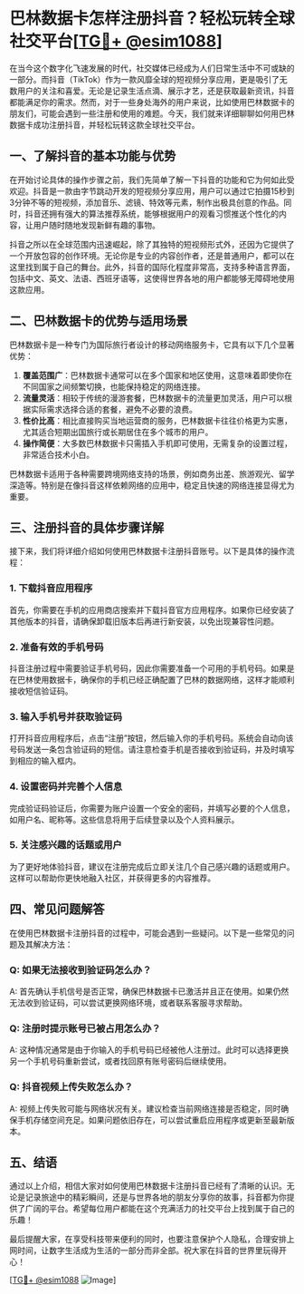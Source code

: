 # 巴林数据卡怎样注册抖音？轻松玩转全球社交平台[[TG💪+ @esim1088](https://t.me/s/esim1088)]

在当今这个数字化飞速发展的时代，社交媒体已经成为人们日常生活中不可或缺的一部分。而抖音（TikTok）作为一款风靡全球的短视频分享应用，更是吸引了无数用户的关注和喜爱。无论是记录生活点滴、展示才艺，还是获取最新资讯，抖音都能满足你的需求。然而，对于一些身处海外的用户来说，比如使用巴林数据卡的朋友们，可能会遇到一些注册和使用的难题。今天，我们就来详细聊聊如何用巴林数据卡成功注册抖音，并轻松玩转这款全球社交平台。

## 一、了解抖音的基本功能与优势

在开始讨论具体的操作步骤之前，我们先简单了解一下抖音的功能和它为何如此受欢迎。抖音是一款由字节跳动开发的短视频分享应用，用户可以通过它拍摄15秒到3分钟不等的短视频，添加音乐、滤镜、特效等元素，制作出极具创意的作品。同时，抖音还拥有强大的算法推荐系统，能够根据用户的观看习惯推送个性化的内容，让用户随时随地发现新鲜有趣的事物。

抖音之所以在全球范围内迅速崛起，除了其独特的短视频形式外，还因为它提供了一个开放包容的创作环境。无论你是专业的内容创作者，还是普通用户，都可以在这里找到属于自己的舞台。此外，抖音的国际化程度非常高，支持多种语言界面，包括中文、英文、法语、西班牙语等，这使得世界各地的用户都能够无障碍地使用这款应用。

## 二、巴林数据卡的优势与适用场景

巴林数据卡是一种专门为国际旅行者设计的移动网络服务卡，它具有以下几个显著优势：

1. **覆盖范围广**：巴林数据卡通常可以在多个国家和地区使用，这意味着即使你在不同国家之间频繁切换，也能保持稳定的网络连接。
2. **流量灵活**：相较于传统的漫游套餐，巴林数据卡的流量更加灵活，用户可以根据实际需求选择合适的套餐，避免不必要的浪费。
3. **性价比高**：相比直接购买当地运营商的服务，巴林数据卡往往价格更为实惠，尤其适合短期出国旅行或长期居住在多个城市的用户。
4. **操作简便**：大多数巴林数据卡只需插入手机即可使用，无需复杂的设置过程，非常适合技术小白。

巴林数据卡适用于各种需要跨境网络支持的场景，例如商务出差、旅游观光、留学深造等。特别是在像抖音这样依赖网络的应用中，稳定且快速的网络连接显得尤为重要。

## 三、注册抖音的具体步骤详解

接下来，我们将详细介绍如何使用巴林数据卡注册抖音账号。以下是具体的操作流程：

### 1. 下载抖音应用程序

首先，你需要在手机的应用商店搜索并下载抖音官方应用程序。如果你已经安装了其他版本的抖音，请确保卸载旧版本后再进行新安装，以免出现兼容性问题。

### 2. 准备有效的手机号码

抖音注册过程中需要验证手机号码，因此你需要准备一个可用的手机号码。如果是在巴林使用数据卡，确保你的手机已经正确配置了巴林的数据网络，这样才能顺利接收短信验证码。

### 3. 输入手机号并获取验证码

打开抖音应用程序后，点击“注册”按钮，然后输入你的手机号码。系统会自动向该号码发送一条包含验证码的短信。请注意检查手机是否接收到验证码，并及时填写到相应的输入框内。

### 4. 设置密码并完善个人信息

完成验证码验证后，你需要为账户设置一个安全的密码，并填写必要的个人信息，如用户名、昵称等。这些信息将用于后续登录以及个人资料展示。

### 5. 关注感兴趣的话题或用户

为了更好地体验抖音，建议在注册完成后立即关注几个自己感兴趣的话题或用户。这样可以帮助你更快地融入社区，并获得更多的内容推荐。

## 四、常见问题解答

在使用巴林数据卡注册抖音的过程中，可能会遇到一些疑问。以下是一些常见的问题及其解决方法：

### Q: 如果无法接收到验证码怎么办？

A: 首先确认手机信号是否正常，确保巴林数据卡已激活并且正在使用。如果仍然无法收到验证码，可以尝试更换网络环境，或者联系客服寻求帮助。

### Q: 注册时提示账号已被占用怎么办？

A: 这种情况通常是由于你输入的手机号码已经被他人注册过。此时可以选择更换另一个手机号码重新尝试，或者找回原有账号密码后继续使用。

### Q: 抖音视频上传失败怎么办？

A: 视频上传失败可能与网络状况有关。建议检查当前网络连接是否稳定，同时确保手机存储空间充足。如果问题依旧存在，可以尝试重启应用程序或更新至最新版本。

## 五、结语

通过以上介绍，相信大家对如何使用巴林数据卡注册抖音已经有了清晰的认识。无论是记录旅途中的精彩瞬间，还是与世界各地的朋友分享你的故事，抖音都为你提供了广阔的平台。希望每位用户都能在这个充满活力的社交平台上找到属于自己的乐趣！

最后提醒大家，在享受科技带来便利的同时，也要注意保护个人隐私，合理安排上网时间，让数字生活成为生活的一部分而非全部。祝大家在抖音的世界里玩得开心！

[[TG💪+ @esim1088](https://t.me/s/esim1088) ![Image](https://i.postimg.cc/4NQfJmqS/Snipaste-2025-05-13-00-14-12.png)]